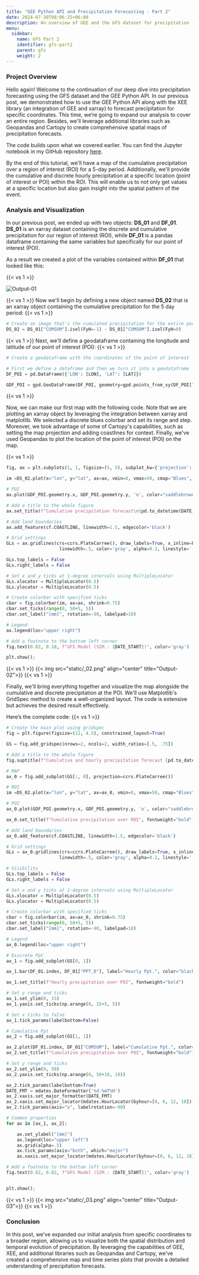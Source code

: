 ```yaml
---
title: "GEE Python API and Precipitation Forecasting - Part 2"
date: 2024-07-30T08:06:25+06:00
description: An overview of GEE and the GFS dataset for precipitation forecasting.
menu:
  sidebar:
    name: GFS Part 2
    identifier: gfs-part2
    parent: gfs
    weight: 2
---
```


### Project Overview

Hello again! Welcome to the continuation of our deep dive into precipitation forecasting using the GFS dataset and the GEE Python API. In our previous post, we demonstrated how to use the GEE Python API along with the XEE library (an integration of GEE and xarray) to forecast precipitation for specific coordinates. This time, we’re going to expand our analysis to cover an entire region. Besides, we'll leverage additional libraries such as Geopandas and Cartopy to create comprehensive spatial maps of precipitation forecasts.

The code builds upon what we covered earlier. You can find the Jupyter notebook in my GitHub repository  [here](https://github.com/jm-marcenaro/hugo-posts/blob/main/GEE%20Python%20API%20and%20precipitation%20forecasting/PPT-GFS-XEE-02.ipynb).

By the end of this tutorial, we'll have a map of the cumulative precipitation over a region of interest (ROI) for a 5-day period. Additionally, we'll provide the cumulative and discrete hourly precipitation at a specific location (point of interest or POI) within the ROI. This will enable us to not only get values at a specific location but also gain insight into the spatial pattern of the event.

### Analysis and Visualization

In our previous post, we ended up with two objects: **DS_01** and **DF_01**. **DS_01** is an xarray dataset containing the discrete and cumulative precipitation for our region of interest (ROI), while **DF_01** is a pandas dataframe containing the same variables but specifically for our point of interest (POI).

As a result we created a plot of the variables contained within **DF_01** that looked like this:

{{< vs 1 >}}

![Output-01](static/_01.png)

{{< vs 1 >}}
Now we'll begin by defining a new object named **DS_02** that is an xarray object containing the cumulative precipitation for the 5 day period:
{{< vs 1 >}}

```python
# Create an image that's the cumulated precipitation for the entire period.
DS_02 = DS_01["CUMSUM"].isel(FyH=-1) - DS_01["CUMSUM"].isel(FyH=0)
```

{{< vs 1 >}}
Next, we'll define a geodataframe containing the longitude and latitude of our point of interest (POI):
{{< vs 1 >}}

```python
# Create a geodataframe with the coordinates of the point of interest

# First we define a dataframe and then we turn it into a geodataframe
DF_POI = pd.DataFrame({'LON': [LON], 'LAT': [LAT]})

GDF_POI = gpd.GeoDataFrame(DF_POI, geometry=gpd.points_from_xy(DF_POI["LON"], DF_POI["LAT"]), crs="EPSG:4326").drop(columns=["LON", "LAT"])
```
{{< vs 1 >}}

Now, we can make our first map with the following code. Note that we are plotting an xarray object by leveraging the integration between xarray and matplotlib. We selected a discrete blues colorbar and set its range and step. Moreover, we took advantage of some of Cartopy's capabilities, such as setting the map projection and adding coastlines for context. Finally, we've used Geopandas to plot the location of the point of interest (POI) on the map.

{{< vs 1 >}}

```python
fig, ax = plt.subplots(1, 1, figsize=(5, 5), subplot_kw={'projection': ccrs.PlateCarree()}, constrained_layout=True)

im =DS_02.plot(x="lon", y="lat", ax=ax, vmin=0, vmax=50, cmap="Blues", add_colorbar=False, levels=11)

# POI
ax.plot(GDF_POI.geometry.x, GDF_POI.geometry.y, 'o', color="saddlebrown", markersize=5, markeredgecolor="black", label="POI")

# Add a title to the whole figure
ax.set_title(f"Cumulative precipitation forecast\n{pd.to_datetime(DATE_START):%Y-%m-%d} to {(pd.to_datetime(DATE_START) + timedelta(days=5)):%Y-%m-%d} (UTC-0)", fontweight='bold')

# Add land boundaries
ax.add_feature(cf.COASTLINE, linewidth=1.5, edgecolor='black')

# Grid settings
GLs = ax.gridlines(crs=ccrs.PlateCarree(), draw_labels=True, x_inline=False, y_inline=False,
                    linewidth=.5, color='gray', alpha=0.2, linestyle='--')

GLs.top_labels = False
GLs.right_labels = False

# Set x and y ticks at 1-degree intervals using MultipleLocator
GLs.xlocator = MultipleLocator(0.5)
GLs.ylocator = MultipleLocator(0.5)

# Create colorbar with specified ticks
cbar = fig.colorbar(im, ax=ax, shrink=0.75)
cbar.set_ticks(range(0, 50+5, 5))
cbar.set_label("[mm]", rotation=-90, labelpad=10)

# Legend
ax.legend(loc="upper right")

# Add a footnote to the bottom left corner
fig.text(0.02, 0.10, f"GFS Model (SIM.: {DATE_START})", color='gray')

plt.show();
```
{{< vs 1 >}}
{{< img src="static/_02.png" align="center" title="Output-02">}}
{{< vs 1 >}}

Finally, we'll bring everything together and visualize the map alongside the cumulative and discrete precipitation at the POI. We'll use Matplotlib's GridSpec method to create a well-organized layout. The code is extensive but achieves the desired result effectively.

Here’s the complete code:
{{< vs 1 >}}

```python
# Create the main plot using gridspec
fig = plt.figure(figsize=(12, 4.5), constrained_layout=True)

GS = fig.add_gridspec(nrows=2, ncols=2, width_ratios=[.5, .75])

# Add a title to the whole figure
fig.suptitle(f"Cumulative and hourly precipitation forecast {pd.to_datetime(DATE_START):%Y-%m-%d} to {(pd.to_datetime(DATE_START) + timedelta(days=5)):%Y-%m-%d} (UTC-0)", fontweight='bold')

# MAP
ax_0 = fig.add_subplot(GS[:, 0], projection=ccrs.PlateCarree())

# ROI
im =DS_02.plot(x="lon", y="lat", ax=ax_0, vmin=0, vmax=50, cmap="Blues", add_colorbar=False, levels=11)

# POI
ax_0.plot(GDF_POI.geometry.x, GDF_POI.geometry.y, 'o', color="saddlebrown", markersize=5, markeredgecolor="black", label="POI")

ax_0.set_title(f"Cumulative precipitation over ROI", fontweight="bold")

# Add land boundaries
ax_0.add_feature(cf.COASTLINE, linewidth=1.5, edgecolor='black')

# Grid settings
GLs = ax_0.gridlines(crs=ccrs.PlateCarree(), draw_labels=True, x_inline=False, y_inline=False,
                    linewidth=.5, color='gray', alpha=0.2, linestyle='--')

# Visibility
GLs.top_labels = False
GLs.right_labels = False

# Set x and y ticks at 1-degree intervals using MultipleLocator
GLs.xlocator = MultipleLocator(0.5)
GLs.ylocator = MultipleLocator(0.5)

# Create colorbar with specified ticks
cbar = fig.colorbar(im, ax=ax_0, shrink=0.75)
cbar.set_ticks(range(0, 50+5, 5))
cbar.set_label("[mm]", rotation=-90, labelpad=10)

# Legend
ax_0.legend(loc="upper right")

# Discrete Ppt
ax_1 = fig.add_subplot(GS[0, 1])

ax_1.bar(DF_01.index, DF_01["PPT_D"], label="Hourly Ppt.", color="black", zorder=5, width=.025)

ax_1.set_title(f"Hourly precipitation over POI", fontweight="bold")

# Set y range and ticks
ax_1.set_ylim(0, 15)
ax_1.yaxis.set_ticks(np.arange(0, 15+5, 5))

# Set x ticks to false
ax_1.tick_params(labelbottom=False)

# Cumulative Ppt
ax_2 = fig.add_subplot(GS[1, 1])

ax_2.plot(DF_01.index, DF_01["CUMSUM"], label="Cumulative Ppt.", color="firebrick", zorder=5)
ax_2.set_title(f"Cumulative precipitation over POI", fontweight="bold")

# Set y range and ticks
ax_2.set_ylim(0, 50)
ax_2.yaxis.set_ticks(np.arange(0, 50+10, 10))

ax_2.tick_params(labelbottom=True)
DATE_FMT = mdates.DateFormatter('%d-%mT%H')
ax_2.xaxis.set_major_formatter(DATE_FMT)
ax_2.xaxis.set_major_locator(mdates.HourLocator(byhour=[0, 6, 12, 18]))
ax_2.tick_params(axis="x", labelrotation=-90)

# Common properties
for ax in [ax_1, ax_2]:

    ax.set_ylabel("[mm]")
    ax.legend(loc="upper left")
    ax.grid(alpha=.5)
    ax.tick_params(axis="both", which="major")
    ax.xaxis.set_major_locator(mdates.HourLocator(byhour=[0, 6, 12, 18]))

# Add a footnote to the bottom left corner
fig.text(0.02, 0.02, f"GFS Model (SIM.: {DATE_START})", color='gray')


plt.show();
```

{{< vs 1 >}}
{{< img src="static/_03.png" align="center" title="Output-03">}}
{{< vs 1 >}}

### Conclusion

In this post, we've expanded our initial analysis from specific coordinates to a broader region, allowing us to visualize both the spatial distribution and temporal evolution of precipitation. 
By leveraging the capabilities of GEE, XEE, and additional libraries such as Geopandas and Cartopy, we've created a comprehensive map and time series plots that provide a detailed understanding of precipitation forecasts.